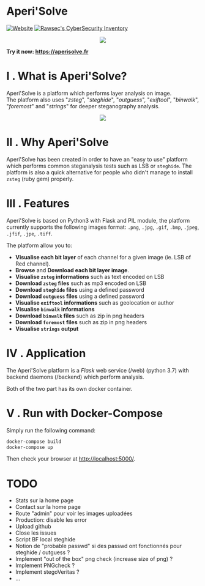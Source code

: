 # Aperi'Solve

[![Website](https://img.shields.io/website?url=https%3A%2F%2Faperisolve.fr)](https://aperisolve.fr/)
[![Rawsec's CyberSecurity Inventory](https://inventory.rawsec.ml/img/badges/Rawsec-inventoried-FF5050_flat.svg)](https://inventory.rawsec.ml/tools.html#Aperi'Solve)

<p align="center"><a href="https://aperisolve.fr"><img src="https://raw.githubusercontent.com/Zeecka/AperiSolve/master/examples/screenshot.png"/></a></p>

<b>Try it now: https://aperisolve.fr</b>

# I . What is Aperi'Solve?
Aperi'Solve is a platform which performs layer analysis on image.<br/>
The platform also uses "*zsteg*", "*steghide*", "*outguess*", "*exiftool*", "*binwalk*", "*foremost*" and "*strings*" for deeper steganography analysis.
<p align="center"><a href="https://aperisolve.fr"><img src="https://raw.githubusercontent.com/Zeecka/AperiSolve/master/examples/video.gif"/></a></p>

# II . Why Aperi'Solve
Aperi'Solve has been created in order to have an "easy to use" platform which performs common steganalysis tests such as LSB or `steghide`. The platform is also a quick alternative for people who didn't manage to install `zsteg` (ruby gem) properly.

# III . Features
Aperi'Solve is based on Python3 with Flask and PIL module, the platform currently supports the following images format: `.png`, `.jpg`, `.gif`, `.bmp`, `.jpeg`, `.jfif`, `.jpe`, `.tiff`.

The platform allow you to:
- **Visualise each bit layer** of each channel for a given image (ie. LSB of Red channel).
- **Browse** and **Download each bit layer image**.
- **Visualise `zsteg` informations** such as text encoded on LSB
- **Download `zsteg` files** such as mp3 encoded on LSB
- **Download `steghide` files** using a defined password
- **Download `outguess` files** using a defined password
- **Visualise `exiftool` informations** such as geolocation or author
- **Visualise `binwalk` informations**
- **Download `binwalk` files** such as zip in png headers
- **Download `foremost` files** such as zip in png headers
- **Visualise `strings` output**

# IV . Application

The Aperi'Solve platform is a *Flask* web service (/web) (python 3.7) with backend daemons (/backend) which perform analysis.

Both of the two part has its own docker container.

# V . Run with Docker-Compose

Simply run the following command:
```bash
docker-compose build
docker-compose up
```

Then check your browser at [http://localhost:5000/](http://localhost:5000).

# TODO

- Stats sur la home page
- Contact sur la home page
- Route "admin" pour voir les images uploadées
- Production: disable les error
- Upload github
- Close les issues
- Script BF local steghide
- Notion de "probable passwd" si des passwd ont fonctionnés pour steghide / outguess ?
- Implement "out of the box" png check (increase size of png) ?
- Implement PNGcheck ?
- Implement stegoVeritas ?
- ...
